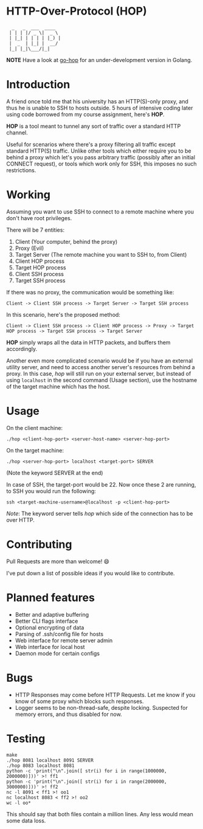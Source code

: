 HTTP-Over-Protocol (HOP)
========================

```
  _   _  ___  ____  
 | | | |/ _ \|  _ \
 | |_| | | | | |_) |
 |  _  | |_| |  __/
 |_| |_|\___/|_|
```

**NOTE** Have a look at [go-hop](http://github.com/sakshamsharma/go-hop) for an under-development version in Golang.

# Introduction
A friend once told me that his university has an HTTP(S)-only proxy, and thus he is unable to SSH to hosts outside. 5 hours of intensive coding later using code borrowed from my course assignment, here's **HOP**.

**HOP** is a tool meant to tunnel any sort of traffic over a standard HTTP channel.

Useful for scenarios where there's a proxy filtering all traffic except standard HTTP(S) traffic. Unlike other tools which either require you to be behind a proxy which let's you pass arbitrary traffic (possibly after an initial CONNECT request), or tools which work only for SSH, this imposes no such restrictions.

# Working
Assuming you want to use SSH to connect to a remote machine where you don't have root privileges.

There will be 7 entities:

1. Client (Your computer, behind the proxy)
2. Proxy (Evil)
3. Target Server (The remote machine you want to SSH to, from Client)
4. Client HOP process
5. Target HOP process
6. Client SSH process
7. Target SSH process

If there was no proxy, the communication would be something like:
```
Client -> Client SSH process -> Target Server -> Target SSH process
```

In this scenario, here's the proposed method:
```
Client -> Client SSH process -> Client HOP process -> Proxy -> Target HOP process -> Target SSH process -> Target Server
```

**HOP** simply wraps all the data in HTTP packets, and buffers them accordingly.

Another even more complicated scenario would be if you have an external utility server, and need to access another server's
resources from behind a proxy. In this case, *hop* will still run on your external server, but instead of using `localhost`
in the second command (Usage section), use the hostname of the target machine which has the host.

# Usage
On the client machine:
```
./hop <client-hop-port> <server-host-name> <server-hop-port>
```

On the target machine:
```
./hop <server-hop-port> localhost <target-port> SERVER
```
(Note the keyword SERVER at the end)

In case of SSH, the target-port would be 22.
Now once these 2 are running, to SSH you would run the following:

```
ssh <target-machine-username>@localhost -p <client-hop-port>
```

*Note*: The keyword server tells *hop* which side of the connection has to be over HTTP.

# Contributing
Pull Requests are more than welcome! :smile:

I've put down a list of possible ideas if you would like to contribute.

# Planned features
* Better and adaptive buffering
* Better CLI flags interface
* Optional encrypting of data
* Parsing of .ssh/config file for hosts
* Web interface for remote server admin
* Web interface for local host
* Daemon mode for certain configs

# Bugs
* HTTP Responses may come before HTTP Requests. Let me know if you know of some proxy which blocks such responses.
* Logger seems to be non-thread-safe, despite locking. Suspected for memory errors, and thus disabled for now.

# Testing
```
make
./hop 8081 localhost 8091 SERVER
./hop 8083 localhost 8081
python -c 'print("\n".join([ str(i) for i in range(1000000, 2000000)]))' >! ff1
python -c 'print("\n".join([ str(i) for i in range(2000000, 3000000)]))' >! ff2
nc -l 8091 < ff1 >! oo1
nc localhost 8083 < ff2 >! oo2
wc -l oo*
```

This should say that both files contain a million lines. Any less would mean some data loss.
